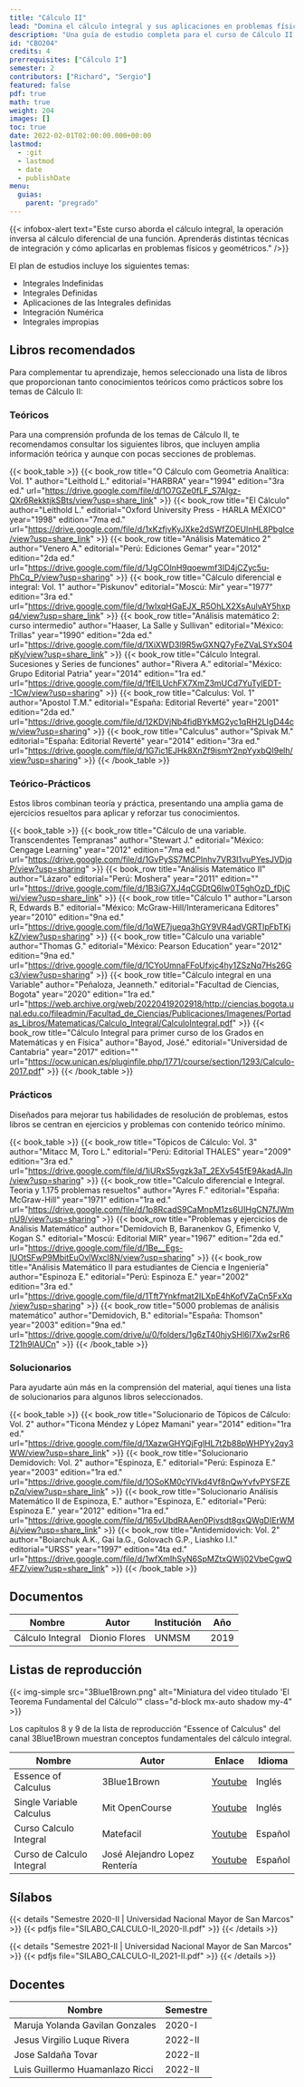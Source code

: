 ```yaml
---
title: "Cálculo II"
lead: "Domina el cálculo integral y sus aplicaciones en problemas físicos y geométricos"
description: "Una guía de estudio completa para el curso de Cálculo II, que incluye recursos de aprendizaje, libros recomendados, listas de reproducción y más"
id: "CBO204"
credits: 4
prerrequisites: ["Cálculo I"]
semester: 2
contributors: ["Richard", "Sergio"]
featured: false
pdf: true
math: true
weight: 204
images: []
toc: true
date: 2022-02-01T02:00:00.000+00:00
lastmod:
  - :git
  - lastmod
  - date
  - publishDate
menu:
  guias:
    parent: "pregrado"
---
```


{{< infobox-alert text="Este curso aborda el cálculo integral, la operación inversa al cálculo diferencial de una función. Aprenderás distintas técnicas de integración y cómo aplicarlas en problemas físicos y geométricos." />}}

El plan de estudios incluye los siguientes temas:

* Integrales Indefinidas
* Integrales Definidas
* Aplicaciones de las Integrales definidas
* Integración Numérica
* Integrales impropias

## Libros recomendados

Para complementar tu aprendizaje, hemos seleccionado una lista de libros que proporcionan tanto conocimientos teóricos como prácticos sobre los temas de Cálculo II:

### Teóricos

Para una comprensión profunda de los temas de Cálculo II, te recomendamos consultar los siguientes libros, que incluyen amplia información teórica y aunque con pocas secciones de problemas.

{{< book_table >}}
  {{< book_row title="O Cálculo com Geometria Analítica: Vol. 1" author="Leithold L." editorial="HARBRA" year="1994" edition="3ra ed." url="https://drive.google.com/file/d/1O7GZe0fLF_S7AIgz-QXr6RekktjkSBts/view?usp=share_link" >}}
  {{< book_row title="El Cálculo" author="Leithold L." editorial="Oxford University Press - HARLA MÉXICO" year="1998" edition="7ma ed." url="https://drive.google.com/file/d/1xKzfjvKyJXke2dSWfZOEUlnHL8PbgIce/view?usp=share_link" >}}
  {{< book_row title="Análisis Matemático 2" author="Venero A." editorial="Perú: Ediciones Gemar" year="2012" edition="2da ed." url="https://drive.google.com/file/d/1JgCOInH9qoewmf3ID4jCZyc5u-PhCq_P/view?usp=sharing" >}}
  {{< book_row title="Cálculo diferencial e integral: Vol. 1" author="Piskunov" editorial="Moscú: Mir" year="1977" edition="3ra ed." url="https://drive.google.com/file/d/1wIxqHGaEJX_R5OhLX2XsAulvAY5hxpq4/view?usp=share_link" >}}
  {{< book_row title="Análisis matemático 2: curso intermedio" author="Haaser, La Salle y Sullivan" editorial="México: Trillas" year="1990" edition="2da ed." url="https://drive.google.com/file/d/1XiXWD3l9R5wGXNQ7yFeZVaLSYxS04pKy/view?usp=share_link" >}}
  {{< book_row title="Cálculo Integral. Sucesiones y Series de funciones" author="Rivera A." editorial="México: Grupo Editorial Patria" year="2014" edition="1ra ed." url="https://drive.google.com/file/d/1fEILUchFX7XmZ3mUCd7YuTyIEDT--1Cw/view?usp=sharing" >}}
  {{< book_row title="Calculus: Vol. 1" author="Apostol T.M." editorial="España: Editorial Reverté" year="2001" edition="2da ed." url="https://drive.google.com/file/d/12KDVjNb4fidBYkMG2yc1qRH2LIgD44cw/view?usp=sharing" >}}
  {{< book_row title="Calculus" author="Spivak M." editorial="España: Editorial Reverté" year="2014" edition="3ra ed." url="https://drive.google.com/file/d/1G7ic1EJHk8XnZf9ismY2npYyxbQI9elh/view?usp=sharing" >}}
{{< /book_table >}}

### Teórico-Prácticos

Estos libros combinan teoría y práctica, presentando una amplia gama de ejercicios resueltos para aplicar y reforzar tus conocimientos.

{{< book_table >}}
  {{< book_row title="Cálculo de una variable. Transcendentes Tempranas" author="Stewart J." editorial="México: Cengage Learning" year="2012" edition="7ma ed." url="https://drive.google.com/file/d/1GvPySS7MCPlnhv7VR3I1vuPYesJVDjqP/view?usp=sharing" >}}
  {{< book_row title="Análisis Matemático II" author="Lázaro" editorial="Perú: Moshera" year="2011" edition="" url="https://drive.google.com/file/d/1B3iG7XJ4qCGDtQ6Iw0T5ghOzD_fDjCwi/view?usp=share_link" >}}
  {{< book_row title="Cálculo 1" author="Larson R, Edwards B." editorial="México: McGraw-Hill/Interamericana Editores" year="2010" edition="9na ed." url="https://drive.google.com/file/d/1qWE7jueqa3hGY9VR4adVGRTIpFbTKjkZ/view?usp=sharing" >}}
  {{< book_row title="Cálculo una variable" author="Thomas G." editorial="México: Pearson Education" year="2012" edition="9na ed." url="https://drive.google.com/file/d/1CYoUmnaFFoUfxjc4hy1ZSzNq7Hs26Gc3/view?usp=sharing" >}}
  {{< book_row title="Cálculo integral en una Variable" author="Peñaloza, Jeanneth." editorial="Facultad de Ciencias, Bogota" year="2020" edition="1ra ed." url="https://web.archive.org/web/20220419202918/http://ciencias.bogota.unal.edu.co/fileadmin/Facultad_de_Ciencias/Publicaciones/Imagenes/Portadas_Libros/Matematicas/Calculo_Integral/CalculoIntegral.pdf" >}}
  {{< book_row title="Cálculo Integral para primer curso de los Grados en Matemáticas y en Física" author="Bayod, José." editorial="Universidad de Cantabria" year="2017" edition="" url="https://ocw.unican.es/pluginfile.php/1771/course/section/1293/Calculo-2017.pdf" >}}
{{< /book_table >}}

### Prácticos

Diseñados para mejorar tus habilidades de resolución de problemas, estos libros se centran en ejercicios y problemas con contenido teórico mínimo.

{{< book_table >}}
  {{< book_row title="Tópicos de Cálculo: Vol. 3" author="Mitacc M, Toro L." editorial="Perú: Editorial THALES" year="2009" edition="3ra ed." url="https://drive.google.com/file/d/1iURxS5vgzk3aT_2EXv545fE9AkadAJln/view?usp=sharing" >}}
  {{< book_row title="Calculo diferencial e Integral. Teoria y 1.175 problemas resueltos" author="Ayres F." editorial="España: McGraw-Hill" year="1971" edition="1ra ed." url="https://drive.google.com/file/d/1p8RcadS9CaMnpM1zs6UIHgCN7fJWmnU9/view?usp=sharing" >}}
  {{< book_row title="Problemas y ejercicios de Análisis Matemático" author="Demidovich B, Baranenkov G, Efimenko V, Kogan S." editorial="Moscú: Editorial MIR" year="1967" edition="2da ed." url="https://drive.google.com/file/d/1Be__Egs-IUOtSFwP9MbitEuOvlWxcl8N/view?usp=sharing" >}}
  {{< book_row title="Análisis Matemático II para estudiantes de Ciencia e Ingeniería" author="Espinoza E." editorial="Perú: Espinoza E." year="2002" edition="3ra ed." url="https://drive.google.com/file/d/1Tft7Ynkfmat2ILXpE4hKofVZaCn5FxXq/view?usp=sharing" >}}
  {{< book_row title="5000 problemas de análisis matemático" author="Demidovich, B." editorial="España: Thomson" year="2003" edition="9na ed." url="https://drive.google.com/drive/u/0/folders/1g6zT40hjySHl6I7Xw2srR6T21h9lAUCn" >}}
{{< /book_table >}}

### Solucionarios

Para ayudarte aún más en la comprensión del material, aquí tienes una lista de solucionarios para algunos libros seleccionados.

{{< book_table >}}
  {{< book_row title="Solucionario de Tópicos de Cálculo: Vol. 2" author="Ticona Méndez y López Mamani" year="2014" edition="1ra ed." url="https://drive.google.com/file/d/1XazwGHYQjFglHL7t2b88pWHPYy2qy3WW/view?usp=share_link" >}}
  {{< book_row title="Solucionario Demidovich: Vol. 2" author="Espinoza, E." editorial="Perú: Espinoza E." year="2003" edition="1ra ed." url="https://drive.google.com/file/d/1OSoKM0cYlVkd4Vf8nQwYvfvPYSFZEpZq/view?usp=share_link" >}}
  {{< book_row title="Solucionario Análisis Matemático II de Espinoza, E." author="Espinoza, E." editorial="Perú: Espinoza E." year="2012" edition="1ra ed." url="https://drive.google.com/file/d/165vUbdRAAen0Pjvsdt8gxQWgDIErWMAj/view?usp=share_link" >}}
  {{< book_row title="Antidemidovich: Vol. 2" author="Boiarchuk A.K., Gai Ia.G., Golovach G.P., Liashko I.I." editorial="URSS" year="1997" edition="4ta ed." url="https://drive.google.com/file/d/1wfXmIhSyN6SpMZtxQWlj02VbeCgwQ4FZ/view?usp=share_link" >}}
{{< /book_table >}}

## Documentos

| Nombre | Autor | Institución | Año |
| ------ | ----- | ----------- | --- |
| Cálculo Integral | Dionio Flores | UNMSM | 2019 |

## Listas de reproducción

{{< img-simple src="3Blue1Brown.png" alt="Miniatura del video titulado 'El Teorema Fundamental del Cálculo'" class="d-block mx-auto shadow my-4" >}}

Los capítulos 8 y 9 de la lista de reproducción "Essence of Calculus" del canal 3Blue1Brown muestran conceptos fundamentales del cálculo integral.

| Nombre | Autor | Enlace | Idioma |
| ------ | ----- | ------ | ------ |
| Essence of Calculus | 3Blue1Brown | [Youtube](https://youtube.com/playlist?list=PLZHQObOWTQDMsr9K-rj53DwVRMYO3t5Yr) | Inglés |
| Single Variable Calculus | Mit OpenCourse | [Youtube](https://youtube.com/playlist?list=PL590CCC2BC5AF3BC1) | Inglés |
| Curso Calculo Integral | Matefacil | [Youtube](https://youtube.com/playlist?list=PL9SnRnlzoyX39hvLuyYgFEIdCXFXI3xaU) |Español|
| Curso de Calculo Integral | José Alejandro Lopez Rentería |[Youtube](https://youtube.com/playlist?list=PLrRyf2WHbKIu6Vz3eAwXW7cWtLwCBSpMg)| Español |

## Sílabos

{{< details "Semestre 2020-II | Universidad Nacional Mayor de San Marcos" >}}
{{< pdfjs file="SILABO_CALCULO-II_2020-II.pdf" >}}
{{< /details >}}

{{< details "Semestre 2021-II | Universidad Nacional Mayor de San Marcos" >}}
{{< pdfjs file="SILABO_CALCULO-II_2021-II.pdf" >}}
{{< /details >}}

## Docentes

| Nombre | Semestre |
| ------ | -------- |
| Maruja Yolanda Gavilan Gonzales | 2020-I  |
| Jesus Virgilio Luque Rivera     | 2022-II |
| Jose Saldaña Tovar              | 2022-II |
| Luis Guillermo Huamanlazo Ricci | 2022-II |
